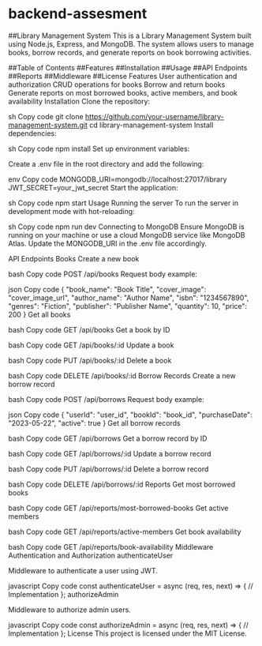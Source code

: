 # backend-assesment

##Library Management System
This is a Library Management System built using Node.js, Express, and MongoDB. The system allows users to manage books, borrow records, and generate reports on book borrowing activities.

##Table of Contents
##Features
##Installation
##Usage
##API Endpoints
##Reports
##Middleware
##License
Features
User authentication and authorization
CRUD operations for books
Borrow and return books
Generate reports on most borrowed books, active members, and book availability
Installation
Clone the repository:

sh
Copy code
git clone https://github.com/your-username/library-management-system.git
cd library-management-system
Install dependencies:

sh
Copy code
npm install
Set up environment variables:

Create a .env file in the root directory and add the following:

env
Copy code
MONGODB_URI=mongodb://localhost:27017/library
JWT_SECRET=your_jwt_secret
Start the application:

sh
Copy code
npm start
Usage
Running the server
To run the server in development mode with hot-reloading:

sh
Copy code
npm run dev
Connecting to MongoDB
Ensure MongoDB is running on your machine or use a cloud MongoDB service like MongoDB Atlas. Update the MONGODB_URI in the .env file accordingly.

API Endpoints
Books
Create a new book

bash
Copy code
POST /api/books
Request body example:

json
Copy code
{
  "book_name": "Book Title",
  "cover_image": "cover_image_url",
  "author_name": "Author Name",
  "isbn": "1234567890",
  "genres": "Fiction",
  "publisher": "Publisher Name",
  "quantity": 10,
  "price": 200
}
Get all books

bash
Copy code
GET /api/books
Get a book by ID

bash
Copy code
GET /api/books/:id
Update a book

bash
Copy code
PUT /api/books/:id
Delete a book

bash
Copy code
DELETE /api/books/:id
Borrow Records
Create a new borrow record

bash
Copy code
POST /api/borrows
Request body example:

json
Copy code
{
  "userId": "user_id",
  "bookId": "book_id",
  "purchaseDate": "2023-05-22",
  "active": true
}
Get all borrow records

bash
Copy code
GET /api/borrows
Get a borrow record by ID

bash
Copy code
GET /api/borrows/:id
Update a borrow record

bash
Copy code
PUT /api/borrows/:id
Delete a borrow record

bash
Copy code
DELETE /api/borrows/:id
Reports
Get most borrowed books

bash
Copy code
GET /api/reports/most-borrowed-books
Get active members

bash
Copy code
GET /api/reports/active-members
Get book availability

bash
Copy code
GET /api/reports/book-availability
Middleware
Authentication and Authorization
authenticateUser

Middleware to authenticate a user using JWT.

javascript
Copy code
const authenticateUser = async (req, res, next) => {
    // Implementation
};
authorizeAdmin

Middleware to authorize admin users.

javascript
Copy code
const authorizeAdmin = async (req, res, next) => {
    // Implementation
};
License
This project is licensed under the MIT License.
